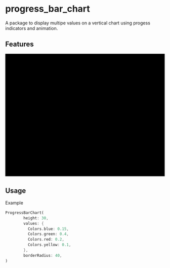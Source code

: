# progress_bar_chart

A package to display multipe values on a vertical chart using progess indicators and animation.

## Features

![Example](https://raw.githubusercontent.com/LukasKompatscher/progress_bar_chart/master/assets/example.gif)

## Usage

Example

```dart
ProgressBarChart(
        height: 30,
        values: {
          Colors.blue: 0.15,
          Colors.green: 0.4,
          Colors.red: 0.2,
          Colors.yellow: 0.1,
        },
        borderRadius: 40,
)
```
